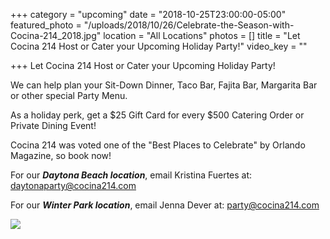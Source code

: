 +++
category = "upcoming"
date = "2018-10-25T23:00:00-05:00"
featured_photo = "/uploads/2018/10/26/Celebrate-the-Season-with-Cocina-214_2018.jpg"
location = "All Locations"
photos = []
title = "Let Cocina 214 Host or Cater your Upcoming Holiday Party!"
video_key = ""

+++
Let Cocina 214 Host or Cater your Upcoming Holiday Party!

We can help plan your Sit-Down Dinner, Taco Bar, Fajita Bar, Margarita Bar or other special Party Menu.

As a holiday perk, get a $25 Gift Card for every $500 Catering Order or Private Dining Event!

Cocina 214 was voted one of the "Best Places to Celebrate" by Orlando Magazine, so book now!

For our **_Daytona Beach location_**, email Kristina Fuertes at: daytonaparty@cocina214.com

For our **_Winter Park location_**, email Jenna Dever at: party@cocina214.com

![](/uploads/2018/10/26/Orlando-Magazine-Ad_Dec-2018.jpg)